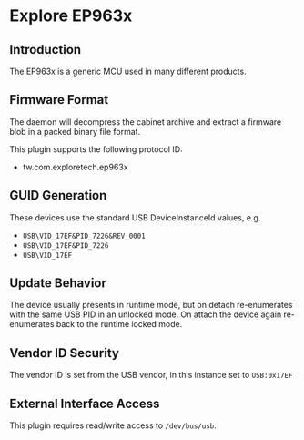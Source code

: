 # Explore EP963x

## Introduction

The EP963x is a generic MCU used in many different products.

## Firmware Format

The daemon will decompress the cabinet archive and extract a firmware blob in
a packed binary file format.

This plugin supports the following protocol ID:

* tw.com.exploretech.ep963x

## GUID Generation

These devices use the standard USB DeviceInstanceId values, e.g.

* `USB\VID_17EF&PID_7226&REV_0001`
* `USB\VID_17EF&PID_7226`
* `USB\VID_17EF`

## Update Behavior

The device usually presents in runtime mode, but on detach re-enumerates with
the same USB PID in an unlocked mode. On attach the device again re-enumerates
back to the runtime locked mode.

## Vendor ID Security

The vendor ID is set from the USB vendor, in this instance set to `USB:0x17EF`

## External Interface Access

This plugin requires read/write access to `/dev/bus/usb`.
